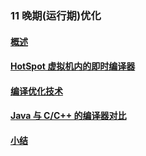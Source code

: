 ### 11 晚期(运行期)优化
>
#### [概述](https://github.com/lu666666/notebooks/blob/master/java/jvm/11/01.md)
>
#### [HotSpot 虚拟机内的即时编译器](https://github.com/lu666666/notebooks/blob/master/java/jvm/11/02.md)
>
#### [编译优化技术](https://github.com/lu666666/notebooks/blob/master/java/jvm/11/03.md)
>
#### [Java 与 C/C++ 的编译器对比](https://github.com/lu666666/notebooks/blob/master/java/jvm/11/04.md)
>
#### [小结](https://github.com/lu666666/notebooks/blob/master/java/jvm/11/05.md)